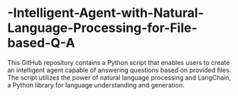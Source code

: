 # -Intelligent-Agent-with-Natural-Language-Processing-for-File-based-Q-A
This GitHub repository contains a Python script that enables users to create an intelligent agent capable of answering questions based on provided files. The script utilizes the power of natural language processing and LangChain, a Python library for language understanding and generation.
